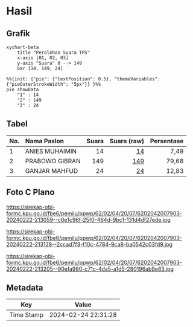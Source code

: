 # Hasil

## Grafik

```mermaid
xychart-beta
    title "Perolehan Suara TPS"
    x-axis [01, 02, 03]
    y-axis "Suara" 0 --> 149
    bar [14, 149, 24]
```

```mermaid
%%{init: {"pie": {"textPosition": 0.5}, "themeVariables": {"pieOuterStrokeWidth": "5px"}} }%%
pie showData
    "1" : 14
    "2" : 149
    "3" : 24
```

## Tabel

| No. | Nama Paslon    | Suara | Suara (raw) | Persentase |
|:--- |:-------------- | -----:| -----------:| ----------:|
| 1   | ANIES MUHAIMIN | 14    | [14][p-1]   | 7,49       |
| 2   | PRABOWO GIBRAN | 149   | [149][p-2]  | 79,68      |
| 3   | GANJAR MAHFUD  | 24    | [24][p-3]   | 12,83      |


[p-1]: https://github.com/gigit-pemilu/pemilu-2024-62-kalimantan-tengah/blob/main/pilpres/hitung-suara/sub/62-kalimantan-tengah/sub/02-kotawaringin-timur/sub/04-parenggean/sub/2007-barunang-miri/sub/903-tps/sub/paslon-1.txt
[p-2]: https://github.com/gigit-pemilu/pemilu-2024-62-kalimantan-tengah/blob/main/pilpres/hitung-suara/sub/62-kalimantan-tengah/sub/02-kotawaringin-timur/sub/04-parenggean/sub/2007-barunang-miri/sub/903-tps/sub/paslon-2.txt
[p-3]: https://github.com/gigit-pemilu/pemilu-2024-62-kalimantan-tengah/blob/main/pilpres/hitung-suara/sub/62-kalimantan-tengah/sub/02-kotawaringin-timur/sub/04-parenggean/sub/2007-barunang-miri/sub/903-tps/sub/paslon-3.txt

## Foto C Plano

https://sirekap-obj-formc.kpu.go.id/fbe6/pemilu/ppwp/62/02/04/20/07/6202042007903-20240222-213059--c0e1c96f-25f0-464d-9bc1-131d4df27ede.jpg

https://sirekap-obj-formc.kpu.go.id/fbe6/pemilu/ppwp/62/02/04/20/07/6202042007903-20240222-213128--2ccad7f3-f10c-4784-9ca8-ba0542c03fd9.jpg

https://sirekap-obj-formc.kpu.go.id/fbe6/pemilu/ppwp/62/02/04/20/07/6202042007903-20240222-213205--90efa980-c71c-4da5-a1d5-280196ab9e83.jpg


## Metadata

| Key        | Value               |
| ---------- | ------------------- |
| Time Stamp | 2024-02-24 22:31:28 |



